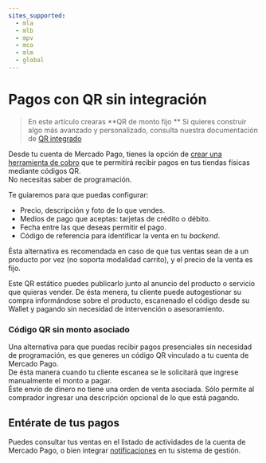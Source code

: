 ```yaml
---
sites_supported:
  - mla
  - mlb
  - mpv
  - mco
  - mlm
  - global
---
```



# Pagos con QR sin integración

> En este artículo crearas **QR de monto fijo ** Si quieres construir algo más avanzado y personalizado, consulta nuestra documentación de [QR integrado](/guides/instore-payments/qr-payments/qr-integrated.es.md)

Desde tu cuenta de Mercado Pago, tienes la opción de [crear una herramienta de cobro](https://www.mercadopago.com.ar/tools/create) que te permitirá recibir pagos en tus tiendas físicas mediante códigos QR.    
No necesitas saber de programación.  

Te guiaremos para que puedas configurar:

* Precio, descripción y foto de lo que vendes.
* Medios de pago que aceptas: tarjetas de crédito o débito.
* Fecha entre las que deseas permitir el pago.
* Código de referencia para identificar la venta en tu *backend*.

Ésta alternativa es recomendada en caso de que tus ventas sean de a un producto por vez (no soporta modalidad carrito), y el precio de la venta es fijo.

Este QR estático puedes publicarlo junto al anuncio del producto o servicio que quieras vender. De ésta menera, tu cliente puede autogestionar su compra informándose sobre el producto, escanenado el código desde su Wallet y pagando sin necesidad de intervención o asesoramiento.



### Código QR sin monto asociado

Una alternativa para que puedas recibir pagos presenciales sin necesidad de programación, es que generes un código QR vinculado a tu cuenta de Mercado Pago.   
De ésta manera cuando tu cliente escanea se le solicitará que ingrese manualmente el monto a pagar.   
Éste envío de dinero no tiene una orden de venta asociada. Sólo permite al comprador ingresar una descripción opcional de lo que está pagando.


## Entérate de tus pagos

Puedes consultar tus ventas en el listado de actividades de la cuenta de Mercado Pago, o bien integrar [notificaciones](/guides/notifications/ipn.es.md) en tu sistema de gestión.


